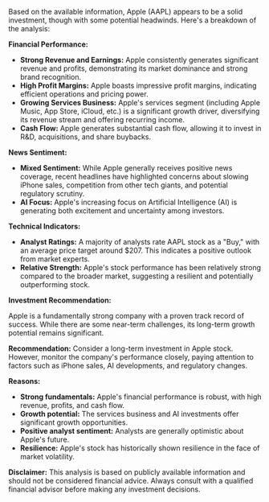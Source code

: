 Based on the available information, Apple (AAPL) appears to be a solid investment, though with some potential headwinds. Here's a breakdown of the analysis:

**Financial Performance:**

* **Strong Revenue and Earnings:** Apple consistently generates significant revenue and profits, demonstrating its market dominance and strong brand recognition. 
* **High Profit Margins:** Apple boasts impressive profit margins, indicating efficient operations and pricing power. 
* **Growing Services Business:** Apple's services segment (including Apple Music, App Store, iCloud, etc.) is a significant growth driver, diversifying its revenue stream and offering recurring income.
* **Cash Flow:** Apple generates substantial cash flow, allowing it to invest in R&D, acquisitions, and share buybacks.

**News Sentiment:**

* **Mixed Sentiment:** While Apple generally receives positive news coverage, recent headlines have highlighted concerns about slowing iPhone sales, competition from other tech giants, and potential regulatory scrutiny. 
* **AI Focus:** Apple's increasing focus on Artificial Intelligence (AI) is generating both excitement and uncertainty among investors. 

**Technical Indicators:**

* **Analyst Ratings:** A majority of analysts rate AAPL stock as a "Buy," with an average price target around $207. This indicates a positive outlook from market experts.
* **Relative Strength:** Apple's stock performance has been relatively strong compared to the broader market, suggesting a resilient and potentially outperforming stock.

**Investment Recommendation:**

Apple is a fundamentally strong company with a proven track record of success. While there are some near-term challenges, its long-term growth potential remains significant. 

**Recommendation:** Consider a long-term investment in Apple stock. However, monitor the company's performance closely, paying attention to factors such as iPhone sales, AI developments, and regulatory changes. 

**Reasons:**

* **Strong fundamentals:**  Apple's financial performance is robust, with high revenue, profits, and cash flow.
* **Growth potential:**  The services business and AI investments offer significant growth opportunities.
* **Positive analyst sentiment:**  Analysts are generally optimistic about Apple's future.
* **Resilience:** Apple's stock has historically shown resilience in the face of market volatility.

**Disclaimer:** This analysis is based on publicly available information and should not be considered financial advice. Always consult with a qualified financial advisor before making any investment decisions.